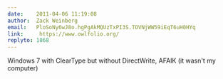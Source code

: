 ```yaml
---
date:    2011-04-06 11:19:08
author:  Zack Weinberg
email:   PloSoNy6wJ8o.hgPgAkMQUzTxPI3S.TOVNjWW59iEqT6uH0HYq
link:     https://www.owlfolio.org/
replyto: 1868
---
```


Windows 7 with ClearType but without DirectWrite, AFAIK (it wasn't my
computer)
